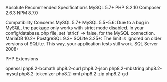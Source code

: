 Absolute Recommended Specifications
MySQL 5.7+
PHP 8.2.10
Composer 2.6.3
NPM 8.7.0

Compatibility Concerns
MySQL 5.7+
MySQL 5.5~5.6: Due to a bug in MySQL, the package only works with strict mode disabled.
In your config/database.php file, set 'strict' => false, for the MySQL connection.
MariaDB 10.2+
PostgreSQL 9.3+
SQLite 3.25+: The limit is ignored on older versions of SQLite. This way, your application tests still work.
SQL Server 2008+

PHP Extensions

openssl
php8.2-bcmath
php8.2-curl
php8.2-json
php8.2-mbstring
php8.2-mysql
php8.2-tokenizer
php8.2-xml
php8.2-zip
php8.2-gd
